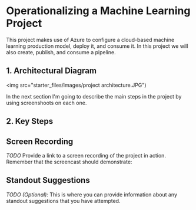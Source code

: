 # Operationalizing a Machine Learning Project

This project makes use of Azure to configure a cloud-based machine learning production model, deploy it, and consume it. In this project we will also create, publish, and consume a pipeline.

## 1. Architectural Diagram
<img src="starter_files/images/project architecture.JPG")

In the next section I'm going to describe the main steps in the project by using screenshoots on each one.

## 2. Key Steps



## Screen Recording
*TODO* Provide a link to a screen recording of the project in action. Remember that the screencast should demonstrate:

## Standout Suggestions
*TODO (Optional):* This is where you can provide information about any standout suggestions that you have attempted.

